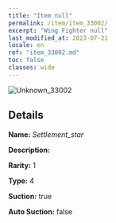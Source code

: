 ```yaml
---
title: "Item null"
permalink: /item/item_33002/
excerpt: "Wing Fighter null"
last_modified_at: 2023-07-21
locale: en
ref: "item_33002.md"
toc: false
classes: wide
---
```



 ![Unknown_33002](/images/item/Settlement_star_p.png)



## Details

 **Name:** *Settlement_star* 

 **Description:** 

 **Rarity:** 1 

 **Type:** 4 

 **Suction:** true 

 **Auto Suction:** false 


